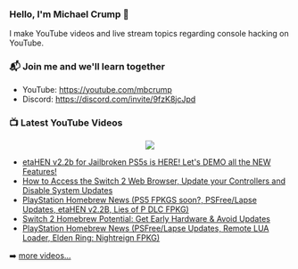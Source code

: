 ### Hello, I'm Michael Crump 👋

I make YouTube videos and live stream topics regarding console hacking on YouTube. 

### 📬 Join me and we'll learn together

- YouTube: https://youtube.com/mbcrump
- Discord: https://discord.com/invite/9fzK8jcJpd

### 📺 Latest YouTube Videos

<div align="center">

[<img src="https://img.shields.io/badge/-Subscribe-red?style=for-the-badge&logo=youtube&logoColor=white"/>](https://www.youtube.com/c/mbcrump?sub_confirmation=1)

</div>

<!-- YOUTUBE:START -->
- [etaHEN v2.2b for Jailbroken PS5s is HERE! Let&#39;s DEMO all the NEW Features!](https://www.youtube.com/watch?v=Ml7hr2g-K50)
- [How to Access the Switch 2 Web Browser, Update your Controllers and Disable System Updates](https://www.youtube.com/watch?v=MeYGj8w2iII)
- [PlayStation Homebrew News &lpar;PS5 FPKGS soon?, PSFree/Lapse Updates, etaHEN v2.2B, Lies of P DLC FPKG&rpar;](https://www.youtube.com/watch?v=2FuZf7V1Rv0)
- [Switch 2 Homebrew Potential: Get Early Hardware &amp; Avoid Updates](https://www.youtube.com/watch?v=bgXkrnzlGJU)
- [PlayStation Homebrew News &lpar;PSFree/Lapse Updates, Remote LUA Loader, Elden Ring: Nightreign FPKG&rpar;](https://www.youtube.com/watch?v=x0Rd_nbuCO0)
<!-- YOUTUBE:END -->

➡️ [more videos...](https://youtube.com/mbcrump)

